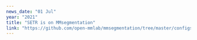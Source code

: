```yaml
---
news_date: "01 Jul"
year: "2021"
title: "SETR is on MMsegmentation"
link: "https://github.com/open-mmlab/mmsegmentation/tree/master/configs/setr"
---
```

